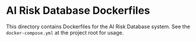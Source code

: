 # AI Risk Database Dockerfiles

This directory contains Dockerfiles for the AI Risk Database system.  See the `docker-compose.yml` at the project root for usage.
